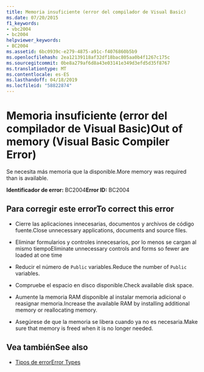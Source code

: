 ```yaml
---
title: Memoria insuficiente (error del compilador de Visual Basic)
ms.date: 07/20/2015
f1_keywords:
- vbc2004
- bc2004
helpviewer_keywords:
- BC2004
ms.assetid: 6bc0939c-e279-4875-a91c-f4076860b5b9
ms.openlocfilehash: 2ea12139118af32df18bac805aa0b4f1267c175c
ms.sourcegitcommit: 0be8a279af6d8a43e03141e349d3efd5d35f8767
ms.translationtype: MT
ms.contentlocale: es-ES
ms.lasthandoff: 04/18/2019
ms.locfileid: "58822874"
---
```

# <a name="out-of-memory-visual-basic-compiler-error"></a><span data-ttu-id="d284b-102">Memoria insuficiente (error del compilador de Visual Basic)</span><span class="sxs-lookup"><span data-stu-id="d284b-102">Out of memory (Visual Basic Compiler Error)</span></span>
<span data-ttu-id="d284b-103">Se necesita más memoria que la disponible.</span><span class="sxs-lookup"><span data-stu-id="d284b-103">More memory was required than is available.</span></span>  
  
 <span data-ttu-id="d284b-104">**Identificador de error:** BC2004</span><span class="sxs-lookup"><span data-stu-id="d284b-104">**Error ID:** BC2004</span></span>  
  
## <a name="to-correct-this-error"></a><span data-ttu-id="d284b-105">Para corregir este error</span><span class="sxs-lookup"><span data-stu-id="d284b-105">To correct this error</span></span>  
  
-   <span data-ttu-id="d284b-106">Cierre las aplicaciones innecesarias, documentos y archivos de código fuente.</span><span class="sxs-lookup"><span data-stu-id="d284b-106">Close unnecessary applications, documents and source files.</span></span>  
  
-   <span data-ttu-id="d284b-107">Eliminar formularios y controles innecesarios, por lo menos se cargan al mismo tiempo</span><span class="sxs-lookup"><span data-stu-id="d284b-107">Eliminate unnecessary controls and forms so fewer are loaded at one time</span></span>  
  
-   <span data-ttu-id="d284b-108">Reducir el número de `Public` variables.</span><span class="sxs-lookup"><span data-stu-id="d284b-108">Reduce the number of `Public` variables.</span></span>  
  
-   <span data-ttu-id="d284b-109">Compruebe el espacio en disco disponible.</span><span class="sxs-lookup"><span data-stu-id="d284b-109">Check available disk space.</span></span>  
  
-   <span data-ttu-id="d284b-110">Aumente la memoria RAM disponible al instalar memoria adicional o reasignar memoria.</span><span class="sxs-lookup"><span data-stu-id="d284b-110">Increase the available RAM by installing additional memory or reallocating memory.</span></span>  
  
-   <span data-ttu-id="d284b-111">Asegúrese de que la memoria se libera cuando ya no es necesaria.</span><span class="sxs-lookup"><span data-stu-id="d284b-111">Make sure that memory is freed when it is no longer needed.</span></span>  
  
## <a name="see-also"></a><span data-ttu-id="d284b-112">Vea también</span><span class="sxs-lookup"><span data-stu-id="d284b-112">See also</span></span>

- [<span data-ttu-id="d284b-113">Tipos de error</span><span class="sxs-lookup"><span data-stu-id="d284b-113">Error Types</span></span>](../../../visual-basic/programming-guide/language-features/error-types.md)
